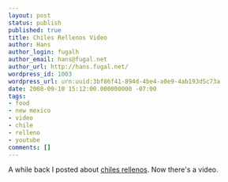 ```yaml
---
layout: post
status: publish
published: true
title: Chiles Rellenos Video
author: Hans
author_login: fugalh
author_email: hans@fugal.net
author_url: http://hans.fugal.net/
wordpress_id: 1003
wordpress_url: urn:uuid:3bf86f41-894d-4be4-a0e9-4ab193d5c73a
date: 2008-09-10 15:12:00.000000000 -07:00
tags:
- food
- new mexico
- video
- chile
- relleno
- youtube
comments: []
---
```

<p>A while back I posted about <a href="http://hans.fugal.net/blog/2007/10/21/chiles-rellenos">chiles rellenos</a>. Now there's a video.</p>

<p><object width="425" height="344"><param name="movie" value="http://www.youtube.com/v/0Go9i5jyqkY&amp;hl=en&amp;fs=1"></param><param name="allowFullScreen" value="true"></param><embed src="http://www.youtube.com/v/0Go9i5jyqkY&amp;hl=en&amp;fs=1" type="application/x-shockwave-flash" allowfullscreen="true" width="425" height="344"></embed></object></p>

